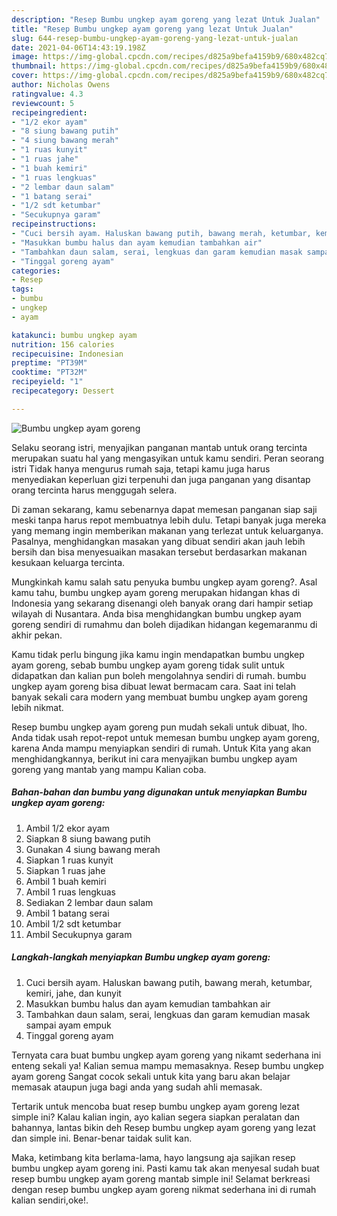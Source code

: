 ```yaml
---
description: "Resep Bumbu ungkep ayam goreng yang lezat Untuk Jualan"
title: "Resep Bumbu ungkep ayam goreng yang lezat Untuk Jualan"
slug: 644-resep-bumbu-ungkep-ayam-goreng-yang-lezat-untuk-jualan
date: 2021-04-06T14:43:19.198Z
image: https://img-global.cpcdn.com/recipes/d825a9befa4159b9/680x482cq70/bumbu-ungkep-ayam-goreng-foto-resep-utama.jpg
thumbnail: https://img-global.cpcdn.com/recipes/d825a9befa4159b9/680x482cq70/bumbu-ungkep-ayam-goreng-foto-resep-utama.jpg
cover: https://img-global.cpcdn.com/recipes/d825a9befa4159b9/680x482cq70/bumbu-ungkep-ayam-goreng-foto-resep-utama.jpg
author: Nicholas Owens
ratingvalue: 4.3
reviewcount: 5
recipeingredient:
- "1/2 ekor ayam"
- "8 siung bawang putih"
- "4 siung bawang merah"
- "1 ruas kunyit"
- "1 ruas jahe"
- "1 buah kemiri"
- "1 ruas lengkuas"
- "2 lembar daun salam"
- "1 batang serai"
- "1/2 sdt ketumbar"
- "Secukupnya garam"
recipeinstructions:
- "Cuci bersih ayam. Haluskan bawang putih, bawang merah, ketumbar, kemiri, jahe, dan kunyit"
- "Masukkan bumbu halus dan ayam kemudian tambahkan air"
- "Tambahkan daun salam, serai, lengkuas dan garam kemudian masak sampai ayam empuk"
- "Tinggal goreng ayam"
categories:
- Resep
tags:
- bumbu
- ungkep
- ayam

katakunci: bumbu ungkep ayam 
nutrition: 156 calories
recipecuisine: Indonesian
preptime: "PT39M"
cooktime: "PT32M"
recipeyield: "1"
recipecategory: Dessert

---
```



![Bumbu ungkep ayam goreng](https://img-global.cpcdn.com/recipes/d825a9befa4159b9/680x482cq70/bumbu-ungkep-ayam-goreng-foto-resep-utama.jpg)

Selaku seorang istri, menyajikan panganan mantab untuk orang tercinta merupakan suatu hal yang mengasyikan untuk kamu sendiri. Peran seorang istri Tidak hanya mengurus rumah saja, tetapi kamu juga harus menyediakan keperluan gizi terpenuhi dan juga panganan yang disantap orang tercinta harus menggugah selera.

Di zaman  sekarang, kamu sebenarnya dapat memesan panganan siap saji meski tanpa harus repot membuatnya lebih dulu. Tetapi banyak juga mereka yang memang ingin memberikan makanan yang terlezat untuk keluarganya. Pasalnya, menghidangkan masakan yang dibuat sendiri akan jauh lebih bersih dan bisa menyesuaikan masakan tersebut berdasarkan makanan kesukaan keluarga tercinta. 



Mungkinkah kamu salah satu penyuka bumbu ungkep ayam goreng?. Asal kamu tahu, bumbu ungkep ayam goreng merupakan hidangan khas di Indonesia yang sekarang disenangi oleh banyak orang dari hampir setiap wilayah di Nusantara. Anda bisa menghidangkan bumbu ungkep ayam goreng sendiri di rumahmu dan boleh dijadikan hidangan kegemaranmu di akhir pekan.

Kamu tidak perlu bingung jika kamu ingin mendapatkan bumbu ungkep ayam goreng, sebab bumbu ungkep ayam goreng tidak sulit untuk didapatkan dan kalian pun boleh mengolahnya sendiri di rumah. bumbu ungkep ayam goreng bisa dibuat lewat bermacam cara. Saat ini telah banyak sekali cara modern yang membuat bumbu ungkep ayam goreng lebih nikmat.

Resep bumbu ungkep ayam goreng pun mudah sekali untuk dibuat, lho. Anda tidak usah repot-repot untuk memesan bumbu ungkep ayam goreng, karena Anda mampu menyiapkan sendiri di rumah. Untuk Kita yang akan menghidangkannya, berikut ini cara menyajikan bumbu ungkep ayam goreng yang mantab yang mampu Kalian coba.

<!--inarticleads1-->

##### Bahan-bahan dan bumbu yang digunakan untuk menyiapkan Bumbu ungkep ayam goreng:

1. Ambil 1/2 ekor ayam
1. Siapkan 8 siung bawang putih
1. Gunakan 4 siung bawang merah
1. Siapkan 1 ruas kunyit
1. Siapkan 1 ruas jahe
1. Ambil 1 buah kemiri
1. Ambil 1 ruas lengkuas
1. Sediakan 2 lembar daun salam
1. Ambil 1 batang serai
1. Ambil 1/2 sdt ketumbar
1. Ambil Secukupnya garam




<!--inarticleads2-->

##### Langkah-langkah menyiapkan Bumbu ungkep ayam goreng:

1. Cuci bersih ayam. Haluskan bawang putih, bawang merah, ketumbar, kemiri, jahe, dan kunyit
1. Masukkan bumbu halus dan ayam kemudian tambahkan air
1. Tambahkan daun salam, serai, lengkuas dan garam kemudian masak sampai ayam empuk
1. Tinggal goreng ayam




Ternyata cara buat bumbu ungkep ayam goreng yang nikamt sederhana ini enteng sekali ya! Kalian semua mampu memasaknya. Resep bumbu ungkep ayam goreng Sangat cocok sekali untuk kita yang baru akan belajar memasak ataupun juga bagi anda yang sudah ahli memasak.

Tertarik untuk mencoba buat resep bumbu ungkep ayam goreng lezat simple ini? Kalau kalian ingin, ayo kalian segera siapkan peralatan dan bahannya, lantas bikin deh Resep bumbu ungkep ayam goreng yang lezat dan simple ini. Benar-benar taidak sulit kan. 

Maka, ketimbang kita berlama-lama, hayo langsung aja sajikan resep bumbu ungkep ayam goreng ini. Pasti kamu tak akan menyesal sudah buat resep bumbu ungkep ayam goreng mantab simple ini! Selamat berkreasi dengan resep bumbu ungkep ayam goreng nikmat sederhana ini di rumah kalian sendiri,oke!.

